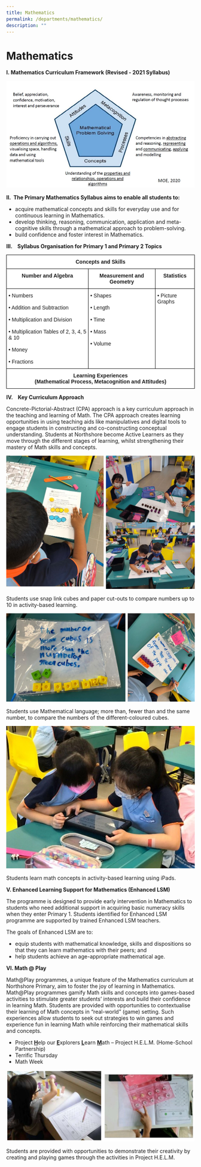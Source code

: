```yaml
---
title: Mathematics
permalink: /departments/mathematics/
description: ""
---
```

# **Mathematics**

**I.&nbsp;Mathematics Curriculum Framework (Revised - 2021 Syllabus)**

![](/images/M1.jpg)

**II.&nbsp;&nbsp;The Primary Mathematics Syllabus aims to enable all students to:**

* acquire mathematical&nbsp;concepts and skills for everyday use&nbsp;and for continuous learning in Mathematics.  
* develop&nbsp;thinking, reasoning, communication, application and meta-cognitive skills&nbsp;through a mathematical approach to problem-solving.    
* build&nbsp;confidence&nbsp;and&nbsp;foster interest&nbsp;in Mathematics.

**III.&nbsp; &nbsp; Syllabus Organisation for Primary 1 and Primary 2 Topics**

<table style="border-collapse:collapse;border-spacing:0" class="tg"><thead><tr><th style="background-color:#FFF;border-color:#000000;border-style:solid;border-width:1px;font-family:Arial, sans-serif;font-size:14px;font-weight:bold;overflow:hidden;padding:10px 5px;text-align:center;vertical-align:top;word-break:normal" colspan="3">Concepts and Skills</th></tr></thead><tbody><tr><td style="background-color:#FFF;border-color:#000000;border-style:solid;border-width:1px;font-family:Arial, sans-serif;font-size:14px;font-weight:bold;overflow:hidden;padding:10px 5px;text-align:center;vertical-align:top;word-break:normal">Number and Algebra</td><td style="background-color:#FFF;border-color:#000000;border-style:solid;border-width:1px;font-family:Arial, sans-serif;font-size:14px;font-weight:bold;overflow:hidden;padding:10px 5px;text-align:center;vertical-align:top;word-break:normal">Measurement and Geometry</td><td style="background-color:#FFF;border-color:#000000;border-style:solid;border-width:1px;font-family:Arial, sans-serif;font-size:14px;font-weight:bold;overflow:hidden;padding:10px 5px;text-align:center;vertical-align:top;word-break:normal">Statistics</td></tr><tr><td style="background-color:#FFF;border-color:#000000;border-style:solid;border-width:1px;font-family:Arial, sans-serif;font-size:14px;overflow:hidden;padding:10px 5px;text-align:left;vertical-align:top;word-break:normal">• Numbers<br><br>• Addition and Subtraction<br><br>• Multiplication and Division<br><br>• Multiplication Tables of 2, 3, 4, 5 &amp; 10<br><br>• Money<br><br>• Fractions</td><td style="background-color:#FFF;border-color:#000000;border-style:solid;border-width:1px;font-family:Arial, sans-serif;font-size:14px;overflow:hidden;padding:10px 5px;text-align:left;vertical-align:top;word-break:normal">• Shapes<br><br>• Length<br><br>• Time<br><br>• Mass<br><br>• Volume</td><td style="background-color:#FFF;border-color:#000000;border-style:solid;border-width:1px;font-family:Arial, sans-serif;font-size:14px;overflow:hidden;padding:10px 5px;text-align:left;vertical-align:top;word-break:normal">• Picture Graphs</td></tr><tr><td style="background-color:#FFF;border-color:#000000;border-style:solid;border-width:1px;font-family:Arial, sans-serif;font-size:14px;font-weight:bold;overflow:hidden;padding:10px 5px;text-align:center;vertical-align:top;word-break:normal" colspan="3">Learning Experiences<br>(Mathematical Process, Metacognition and Attitudes)</td></tr></tbody></table>

**IV.&nbsp; &nbsp; Key Curriculum Approach**

Concrete-Pictorial-Abstract (CPA) approach is a key curriculum approach in the teaching and learning of Math. The CPA approach&nbsp;creates learning opportunities in using teaching aids like manipulatives and digital tools to engage students in constructing and co-constructing conceptual understanding.&nbsp;Students at Northshore become Active Learners as they move through the different stages of learning, whilst strengthening their mastery of Math skills and concepts.

![](/images/math.jpg)

Students use snap link cubes and paper cut-outs to compare numbers up to 10 in activity-based learning.

![](/images/math%201.jpg)

Students use Mathematical language; more than, fewer than and the same number, to compare the numbers of the different-coloured cubes.

![](/images/Pic_m_ipad.jpg)

Students learn math concepts in activity-based learning using iPads.

**V.  Enhanced Learning Support for Mathematics (Enhanced LSM)**

The programme is designed to provide early intervention in Mathematics to students who need additional support in acquiring basic numeracy skills when they enter Primary 1.  Students identified for Enhanced LSM programme are supported by trained Enhanced LSM teachers. 

The goals of Enhanced LSM are to:

* equip students with mathematical knowledge, skills and dispositions so that they can learn mathematics with their peers; and
* help students achieve an age-appropriate mathematical age.

**VI. Math @ Play**

Math@Play programmes, a unique feature of the Mathematics curriculum at Northshore Primary, aim to foster the joy of learning in Mathematics. Math@Play programmes gamify Math skills and concepts into games-based activities to stimulate greater students’ interests and build their confidence in learning Math.  Students are provided with opportunities to contextualise their learning of Math concepts in “real-world” (game) setting.  Such experiences allow students to seek out strategies to win games and experience fun in learning Math while reinforcing their mathematical skills and concepts.

* Project <ins>**H**</ins>elp our <ins>**E**</ins>xplorers <ins>**L**</ins>earn <ins>**M**</ins>ath – Project H.E.L.M. (Home-School Partnership)
* Terrific Thursday
* Math Week

![](/images/math%202.jpg)

Students are provided with opportunities to demonstrate their creativity by creating and playing games through the activities in Project H.E.L.M.